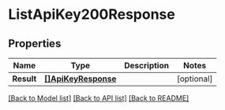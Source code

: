 # ListApiKey200Response

## Properties

Name | Type | Description | Notes
------------ | ------------- | ------------- | -------------
**Result** | [**[]ApiKeyResponse**](ApiKeyResponse.md) |  |[optional] 

[[Back to Model list]](../README.md#documentation-for-models) [[Back to API list]](../README.md#documentation-for-api-endpoints) [[Back to README]](../README.md)


